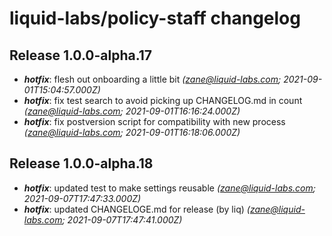 # liquid-labs/policy-staff changelog


## Release 1.0.0-alpha.17
* _**hotfix**_: flesh out onboarding a little bit _(zane@liquid-labs.com; 2021-09-01T15:04:57.000Z)_
* _**hotfix**_: fix test search to avoid picking up CHANGELOG.md in count _(zane@liquid-labs.com; 2021-09-01T16:16:24.000Z)_
* _**hotfix**_: fix postversion script for compatibility with new process _(zane@liquid-labs.com; 2021-09-01T16:18:06.000Z)_

## Release 1.0.0-alpha.18
* _**hotfix**_: updated test to make settings reusable _(zane@liquid-labs.com; 2021-09-07T17:47:33.000Z)_
* _**hotfix**_: updated CHANGELOGE.md for release (by liq) _(zane@liquid-labs.com; 2021-09-07T17:47:41.000Z)_
